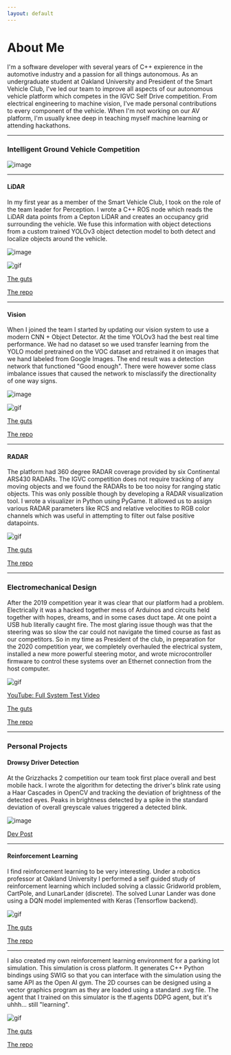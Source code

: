 ```yaml
---
layout: default
---
```


# About Me

I'm a software developer with several years of C++ expierence in the automotive industry and a passion for all things autonomous. As an undergraduate student at Oakland University and President of the Smart Vehicle Club, I've led our team to improve all aspects of our autonomous vehicle platform which competes in the IGVC Self Drive competition. From electrical engineering to machine vision, I've made personal contributions to every component of the vehicle. When I'm not working on our AV platform, I'm usually knee deep in teaching myself machine learning or attending hackathons. 

---

### Intelligent Ground Vehicle Competition

![image](/assets/images/gem.jpg)

---

#### LiDAR

In my first year as a member of the Smart Vehicle Club, I took on the role of the team leader for Perception. I wrote a C++ ROS node which reads the LiDAR data points from a Cepton LiDAR and creates an occupancy grid surrounding the vehicle. We fuse this information with object detections from a custom trained YOLOv3 object detection model to both detect and localize objects around the vehicle.

![image](/assets/images/lidar_on_roof.jpg)

![gif](/assets/images/lidar_road.gif)

[The guts](https://github.com/oaklandsmartvehicles/ou_self_drive_ros/blob/master/perception/src/PointMap.cpp)

[The repo](https://github.com/oaklandsmartvehicles/ou_self_drive_ros/)

---

#### Vision

When I joined the team I started by updating our vision system to use a modern CNN + Object Detector. At the time YOLOv3 had the best real time performance. We had no dataset so we used transfer learning from the YOLO model pretrained on the VOC dataset and retrained it on images that we hand labeled from Google Images. The end result was a detection network that functioned "Good enough". There were however some class imbalance issues that caused the network to misclassify the directionality of one way signs.

![image](/assets/images/labeling.png)

![gif](/assets/images/LiDAR.gif)

[The guts](https://github.com/oaklandsmartvehicles/ou_self_drive_ros/blob/master/yolo/src/YOLO.cpp)

[The repo](https://github.com/oaklandsmartvehicles/ou_self_drive_ros/tree/master/yolo)

---

#### RADAR

The platform had 360 degree RADAR coverage provided by six Continental ARS430 RADARs. The IGVC competition does not require tracking of any moving objects and we found the RADARs to be too noisy for ranging static objects. This was only possible though by developing a RADAR visualization tool. I wrote a visualizer in Python using PyGame. It allowed us to assign various RADAR parameters like RCS and relative velocities to RGB color channels which was useful in attempting to filter out false positive datapoints.

![gif](/assets/images/RADAR.gif)

[The guts](https://github.com/oaklandsmartvehicles/ou_self_drive_ros/blob/add-RADAR/radar/visualize/main.py)

[The repo](https://github.com/oaklandsmartvehicles/ou_self_drive_ros/tree/add-RADAR/radar/visualize)

---

### Electromechanical Design

After the 2019 competition year it was clear that our platform had a problem. Electrically it was a hacked together mess of Arduinos and circuits held together with hopes, dreams, and in some cases duct tape. At one point a USB hub literally caught fire. The most glaring issue though was that the steering was so slow the car could not navigate the timed course as fast as our competitors. So in my time as President of the club, in preparation for the 2020 competition year, we completely overhauled the electrical system, installed a new more powerful steering motor, and wrote microcontroller firmware to control these systems over an Ethernet connection from the host computer.

![gif](/assets/images/drive_by_wire_test.gif)

[YouTube: Full System Test Video](https://www.youtube.com/watch?v=7-SMA4yzBNs)

[The guts](https://github.com/oaklandsmartvehicles/DriveByWireECU/blob/master/DriveByWireECU/DriveByWireIO.c)

[The repo](https://github.com/oaklandsmartvehicles/DriveByWireECU/tree/master/DriveByWireECU)

---

### Personal Projects

#### Drowsy Driver Detection

At the Grizzhacks 2 competition our team took first place overall and best mobile hack. I wrote the algorithm for detecting the driver's blink rate using a Haar Cascades in OpenCV and tracking the deviation of brightness of the detected eyes. Peaks in brightness detected by a spike in the standard deviation of overall greyscale values triggered a detected blink.

![image](/assets/images/daydream.jpg)

[Dev Post](https://devpost.com/software/daydream-detector-aka-anti-sleep-5000)

---

#### Reinforcement Learning

I find reinforcement learning to be very interesting. Under a robotics professor at Oakland University I performed a self guided study of reinforcement learning which included solving a classic Gridworld problem, CartPole, and LunarLander (discrete). The solved Lunar Lander was done using a DQN model implemented with Keras (Tensorflow backend).

![gif](/assets/images/lunar_lander.gif)

[The guts](https://github.com/John-Brooks/ReinforcementLearning/blob/master/LunarLander/tfmodel.py)

[The repo](https://github.com/John-Brooks/ReinforcementLearning/tree/master/LunarLander)

---

I also created my own reinforcement learning environment for a parking lot simulation. This simulation is cross platform. It generates C++ Python bindings using SWIG so that you can interface with the simulation using the same API as the Open AI gym. The 2D courses can be designed using a vector graphics program as they are loaded using a standard .svg file. The agent that I trained on this simulator is the tf.agents DDPG agent, but it's uhhh... still "learning".

![gif](/assets/images/scared_car.gif)

[The guts](https://github.com/John-Brooks/IGVC-Gem-Simulator/blob/master/src/Vehicle.cpp)

[The repo](https://github.com/John-Brooks/IGVC-Gem-Simulator)

 


